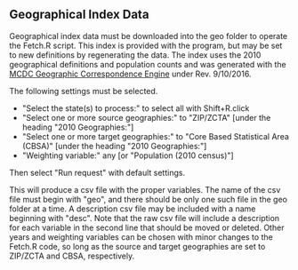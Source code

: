## Geographical Index Data

Geographical index data must be downloaded into the geo folder to operate the Fetch.R script. This index is provided with the program, but may be set to new definitions by regenerating the data. The index uses the 2010 geographical definitions and population counts and was generated with the [MCDC Geographic Correspondence Engine](http://mcdc.missouri.edu/applications/geocorr2014.html) under Rev. 9/10/2016.

The following settings must be selected.
* "Select the state(s) to process:" to select all with Shift+R.click
* "Select one or more source geographies:" to "ZIP/ZCTA" [under the heading "2010 Geographies:"]
* "Select one or more target geographies:" to "Core Based Statistical Area (CBSA)" [under the heading "2010 Geographies:"]
* "Weighting variable:" any [or "Population (2010 census)"]

Then select "Run request" with default settings.

This will produce a csv file with the proper variables. The name of the csv file must begin with "geo", and there should be only one such file in the geo folder at a time. A description csv file may be included with a name beginning with "desc". Note that the raw csv file will include a description for each variable in the second line that should be moved or deleted. Other years and weighting variables can be chosen with minor changes to the Fetch.R code, so long as the source and target geographies are set to ZIP/ZCTA and CBSA, respectively.
